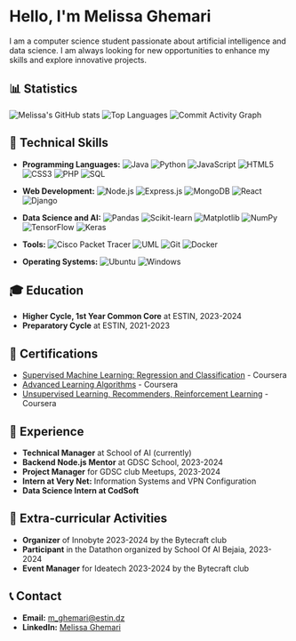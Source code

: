 # Hello, I'm Melissa Ghemari

I am a computer science student passionate about artificial intelligence and data science. I am always looking for new opportunities to enhance my skills and explore innovative projects.

## 📊 Statistics

![Melissa's GitHub stats](https://github-readme-stats.vercel.app/api?username=melissgh&show_icons=true&theme=radical)
![Top Languages](https://github-readme-stats.vercel.app/api/top-langs/?username=melissgh&layout=compact&theme=radical)
![Commit Activity Graph](https://streak-stats.demolab.com/?user=melissgh&theme=radical)

## 🔧 Technical Skills

- **Programming Languages:**
  ![Java](https://img.shields.io/badge/-Java-007396?style=flat&logo=java)
  ![Python](https://img.shields.io/badge/-Python-3776AB?style=flat&logo=python)
  ![JavaScript](https://img.shields.io/badge/-JavaScript-F7DF1E?style=flat&logo=javascript)
  ![HTML5](https://img.shields.io/badge/-HTML5-E34F26?style=flat&logo=html5&logoColor=white)
  ![CSS3](https://img.shields.io/badge/-CSS3-1572B6?style=flat&logo=css3&logoColor=white)
  ![PHP](https://img.shields.io/badge/-PHP-777BB4?style=flat&logo=php)
  ![SQL](https://img.shields.io/badge/-SQL-4479A1?style=flat&logo=MySQL)

- **Web Development:**
  ![Node.js](https://img.shields.io/badge/-Node.js-339933?style=flat&logo=node.js)
  ![Express.js](https://img.shields.io/badge/-Express.js-000000?style=flat&logo=express&logoColor=white)
  ![MongoDB](https://img.shields.io/badge/-MongoDB-47A248?style=flat&logo=mongodb&logoColor=white)
  ![React](https://img.shields.io/badge/-React-61DAFB?style=flat&logo=react)
  ![Django](https://img.shields.io/badge/-Django-092E20?style=flat&logo=django)

- **Data Science and AI:**
  ![Pandas](https://img.shields.io/badge/-Pandas-150458?style=flat&logo=pandas)
  ![Scikit-learn](https://img.shields.io/badge/-Scikit--learn-F7931E?style=flat&logo=scikit-learn&logoColor=white)
  ![Matplotlib](https://img.shields.io/badge/-Matplotlib-3776AB?style=flat&logo=python)
  ![NumPy](https://img.shields.io/badge/-NumPy-013243?style=flat&logo=numpy)
  ![TensorFlow](https://img.shields.io/badge/-TensorFlow-FF6F00?style=flat&logo=tensorflow)
  ![Keras](https://img.shields.io/badge/-Keras-D00000?style=flat&logo=keras)

- **Tools:**
  ![Cisco Packet Tracer](https://img.shields.io/badge/-CiscoPacket_Tracer-9A9A9A?style=flat)
  ![UML](https://img.shields.io/badge/-UML-02569B?style=flat)
  ![Git](https://img.shields.io/badge/-Git-F05032?style=flat&logo=git&logoColor=white)
  ![Docker](https://img.shields.io/badge/-Docker-2496ED?style=flat&logo=docker&logoColor=white)

- **Operating Systems:**
  ![Ubuntu](https://img.shields.io/badge/-Ubuntu-E95420?style=flat&logo=ubuntu&logoColor=white)
  ![Windows](https://img.shields.io/badge/-Windows-0078D6?style=flat&logo=windows&logoColor=white)

## 🎓 Education

- **Higher Cycle, 1st Year Common Core** at ESTIN, 2023-2024
- **Preparatory Cycle** at ESTIN, 2021-2023

## 📜 Certifications

- [Supervised Machine Learning: Regression and Classification](https://coursera.org/share/400626643547a3000f0cba6b32327de2) - Coursera  
- [Advanced Learning Algorithms](https://coursera.org/share/7499e49bc018475a1ebefac7a4297120) - Coursera  
- [Unsupervised Learning, Recommenders, Reinforcement Learning](https://coursera.org/share/37329c5ee59c2ad97559490976787423) - Coursera  

## 💼 Experience

- **Technical Manager** at School of AI (currently)  
- **Backend Node.js Mentor** at GDSC School, 2023-2024  
- **Project Manager** for GDSC club Meetups, 2023-2024  
- **Intern at Very Net:** Information Systems and VPN Configuration  
- **Data Science Intern at CodSoft**

## 🌟 Extra-curricular Activities

- **Organizer** of Innobyte 2023-2024 by the Bytecraft club  
- **Participant** in the Datathon organized by School Of AI Bejaia, 2023-2024  
- **Event Manager** for Ideatech 2023-2024 by the Bytecraft club  

## 📞 Contact

- **Email:** m_ghemari@estin.dz  
- **LinkedIn:** [Melissa Ghemari](https://www.linkedin.com/in/m%C3%A8lissa-ghemari-5223a8235/)
